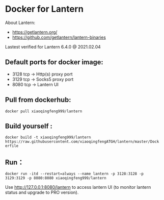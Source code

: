 # Docker for Lantern 

About Lantern:
- https://getlantern.org/
- https://github.com/getlantern/lantern-binaries

Lastest verified for Lantern 6.4.0 @ 2021.02.04

## Default ports for docker image:
- 3128 tcp -> Http(s) proxy port
- 3129 tcp -> Socks5 proxy port
- 8080 tcp -> Lantern UI

## Pull from dockerhub:
```docker pull xiaoqingfeng999/lantern```

## Build yourself :
```docker build -t xiaoqingfeng999/lantern https://raw.githubusercontent.com/xiaoqingfengATGH/lantern/master/Dockerfile```

## Run：
```docker run -itd --restart=always --name lantern -p 3128:3128 -p 3129:3129 -p 8080:8080 xiaoqingfeng999/lantern```


Use http://127.0.0.1:8080/lantern to access lantern UI (to monitor lantern status and upgrade to PRO version).
